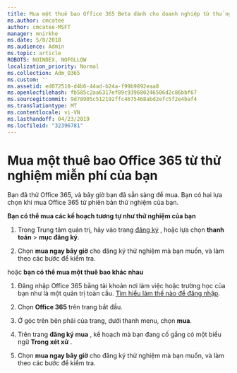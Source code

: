 ```yaml
---
title: Mua một thuê bao Office 365 Beta dành cho doanh nghiệp từ thử nghiệm miễn phí của bạn
ms.author: cmcatee
author: cmcatee-MSFT
manager: mnirkhe
ms.date: 5/8/2018
ms.audience: Admin
ms.topic: article
ROBOTS: NOINDEX, NOFOLLOW
localization_priority: Normal
ms.collection: Adm_O365
ms.custom: ''
ms.assetid: ed072510-d4b6-44ad-b24a-f99b9892eaa8
ms.openlocfilehash: fb585c2aa6317ef89c939680246506d2c86bbf67
ms.sourcegitcommit: 9d78905c512192ffc4675468abd2efc5f2e4baf4
ms.translationtype: MT
ms.contentlocale: vi-VN
ms.lasthandoff: 04/23/2019
ms.locfileid: "32396781"
---
```

# <a name="buy-a-subscription-to-office-365-from-your-free-trial"></a>Mua một thuê bao Office 365 từ thử nghiệm miễn phí của bạn

Bạn đã thử Office 365, và bây giờ bạn đã sẵn sàng để mua. Bạn có hai lựa chọn khi mua Office 365 từ phiên bản thử nghiệm của bạn.
  
 **Bạn có thể mua các kế hoạch tương tự như thử nghiệm của bạn**
  
1. Trong Trung tâm quản trị, hãy vào trang [đăng ký](https://go.microsoft.com/fwlink/p/?linkid=842054) , hoặc lựa chọn **thanh toán** \> **mục đăng ký**.
    
2. Chọn **mua ngay bây giờ** cho đăng ký thử nghiệm mà bạn muốn, và làm theo các bước để kiểm tra. 
    
hoặc **bạn có thể mua một thuê bao khác nhau**
  
1. Đăng nhập Office 365 bằng tài khoản nơi làm việc hoặc trường học của bạn như là một quản trị toàn cầu. [Tìm hiểu làm thế nào để đăng nhập](https://support.office.com/article/e9eb7d51-5430-4929-91ab-6157c5a050b4).
    
2. Chọn **Office 365** trên trang bắt đầu. 
    
3. Ở góc trên bên phải của trang, dưới thanh menu, chọn **mua**.
    
4. Trên trang **đăng ký mua** , kế hoạch mà bạn đang cố gắng có một biểu ngữ **Trong xét xử** . 
    
5. Chọn **mua ngay bây giờ** cho đăng ký thử nghiệm mà bạn muốn, và làm theo các bước để kiểm tra. 
    

